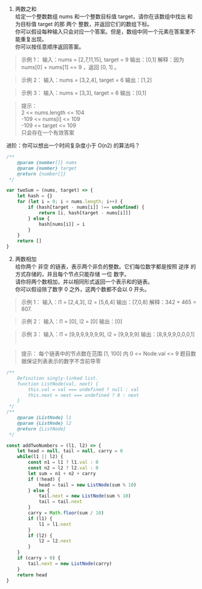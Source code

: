 1. 两数之和  
给定一个整数数组 nums 和一个整数目标值 target，请你在该数组中找出 和为目标值 target  的那 两个 整数，并返回它们的数组下标。  
你可以假设每种输入只会对应一个答案。但是，数组中同一个元素在答案里不能重复出现。  
你可以按任意顺序返回答案。

> 示例 1：
输入：nums = [2,7,11,15], target = 9
输出：[0,1]
解释：因为 nums[0] + nums[1] == 9 ，返回 [0, 1] 。

> 示例 2：
输入：nums = [3,2,4], target = 6
输出：[1,2]

> 示例 3：
输入：nums = [3,3], target = 6
输出：[0,1]
 

> 提示：  
2 <= nums.length <= 104  
-109 <= nums[i] <= 109  
-109 <= target <= 109  
只会存在一个有效答案 

进阶：你可以想出一个时间复杂度小于 O(n2) 的算法吗？
```js
/**
    @param {number[]} nums
    @param {number} target
    @return {number[]}
 */

var twoSum = (nums, target) => {
    let hash = {}
    for (let i = 0; i < nums.length; i++) {
        if (hash[target - nums[i]] !== undefined) {
            return [i, hash[target - nums[i]]]
        } else {
            hash[nums[i]] = i
        }
    }
    return []
}
```
2. 两数相加  
给你两个 非空 的链表，表示两个非负的整数。它们每位数字都是按照 逆序 的方式存储的，并且每个节点只能存储 一位 数字。  
请你将两个数相加，并以相同形式返回一个表示和的链表。  
你可以假设除了数字 0 之外，这两个数都不会以 0 开头。

> 示例 1：
输入：l1 = [2,4,3], l2 = [5,6,4]
输出：[7,0,8]
解释：342 + 465 = 807.

> 示例 2：
输入：l1 = [0], l2 = [0]
输出：[0]

> 示例 3：
输入：l1 = [9,9,9,9,9,9,9], l2 = [9,9,9,9]
输出：[8,9,9,9,0,0,0,1]
 

> 提示：
每个链表中的节点数在范围 [1, 100] 内
0 <= Node.val <= 9
题目数据保证列表表示的数字不含前导零

```js
/**
    Definition singly-linked list.
    function ListNode(val, next) {
        this.val = val === undefined ? null : val
        this.next = next === undefined ? 0 : next
    }
 */
/**
    @param {ListNode} l1
    @param {ListNode} l2
    @return {ListNode}
 */

const addTwoNumbers = (l1, l2) => {
    let head = null, tail = null, carry = 0
    while(l1 || l2) {
        const n1 = l1 ? l1.val : 0
        const n2 = l2 ? l2.val : 0
        let sum = n1 + n2 + carry
        if (!head) {
            head = tail = new ListNode(sum % 10)
        } else {
            tail.next = new ListNode(sum % 10)
            tail = tail.next
        }
        carry = Math.floor(sum / 10)
        if (l1) {
            l1 = l1.next
        }
        if (l2) {
            l2 = l2.next
        }
    }
    if (carry > 0) {
        tail.next = new ListNode(carry)
    }
    return head
}
```
